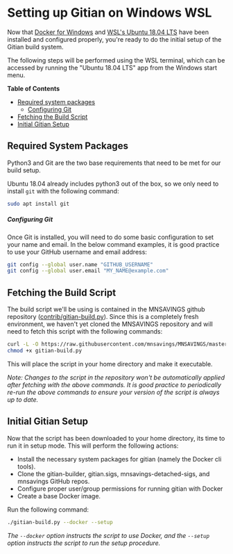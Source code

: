 Setting up Gitian on Windows WSL
=================================

Now that [Docker for Windows](./docker-setup-windows.md) and [WSL's Ubuntu 18.04 LTS](./wsl-setup-windows.md) have been installed and configured properly, you're ready to do the initial setup of the Gitian build system.

The following steps will be performed using the WSL terminal, which can be accessed by running the "Ubuntu 18.04 LTS" app from the Windows start menu.

<!-- markdown-toc start -->
**Table of Contents**

- [Required system packages](#required-system-packages)
    - [Configuring Git](#configuring-git)
- [Fetching the Build Script](#fetching-the-build-script)
- [Initial Gitian Setup](#initial-gitian-setup)

<!-- markdown-toc end -->

Required System Packages
-------------------------

Python3 and Git are the two base requirements that need to be met for our build setup.

Ubuntu 18.04 already includes python3 out of the box, so we only need to install `git` with the following command:

```bash
sudo apt install git
```

##### Configuring Git

Once Git is installed, you will need to do some basic configuration to set your name and email. In the below command examples, it is good practice to use your GitHub username and email address:

```bash
git config --global user.name "GITHUB_USERNAME"
git config --global user.email "MY_NAME@example.com"
```

Fetching the Build Script
--------------------------

The build script we'll be using is contained in the MNSAVINGS github repository ([contrib/gitian-build.py](https://github.com/derikglobal/mnsaving/blob/master/contrib/gitian-build.py)). Since this is a completely fresh environment, we haven't yet cloned the MNSAVINGS repository and will need to fetch this script with the following commands:

```bash
curl -L -O https://raw.githubusercontent.com/mnsavings/MNSAVINGS/master/contrib/gitian-build.py
chmod +x gitian-build.py
```

This will place the script in your home directory and make it executable.

*Note: Changes to the script in the repository won't be automatically applied after fetching with the above commands. It is good practice to periodically re-run the above commands to ensure your version of the script is always up to date.*

Initial Gitian Setup
-------------------------

Now that the script has been downloaded to your home directory, its time to run it in setup mode. This will perform the following actions:

- Install the necessary system packages for gitian (namely the Docker cli tools).
- Clone the gitian-builder, gitian.sigs, mnsavings-detached-sigs, and mnsavings GitHub repos.
- Configure proper user/group permissions for running gitian with Docker
- Create a base Docker image.

Run the following command:

```bash
./gitian-build.py --docker --setup
```
*The `--docker` option instructs the script to use Docker, and the `--setup` option instructs the script to run the setup procedure.*

